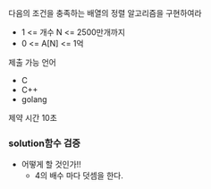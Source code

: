 다음의 조건을 충족하는 배열의 정렬 알고리즘을 구현하여라

- 1 <= 개수 N <= 2500만개까지
- 0 <= A[N] <= 1억



제출 가능 언어

- C
- C++
- golang



제약 시간 10초



### solution함수 검증

- 어떻게 할 것인가!!
  - 4의 배수 마다 덧셈을 한다.

